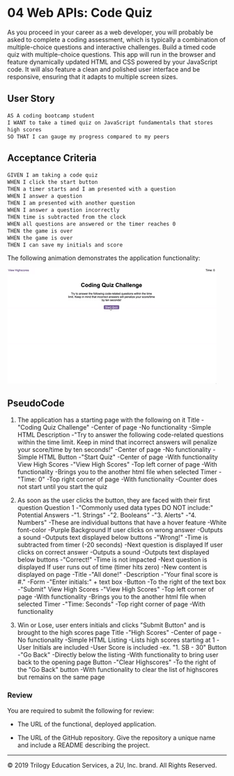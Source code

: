 # 04 Web APIs: Code Quiz

As you proceed in your career as a web developer, you will probably be asked to complete a coding assessment, which is typically a combination of multiple-choice questions and interactive challenges. Build a timed code quiz with multiple-choice questions. This app will run in the browser and feature dynamically updated HTML and CSS powered by your JavaScript code. It will also feature a clean and polished user interface and be responsive, ensuring that it adapts to multiple screen sizes.

## User Story

```
AS A coding bootcamp student
I WANT to take a timed quiz on JavaScript fundamentals that stores high scores
SO THAT I can gauge my progress compared to my peers
```

## Acceptance Criteria

```
GIVEN I am taking a code quiz
WHEN I click the start button
THEN a timer starts and I am presented with a question
WHEN I answer a question
THEN I am presented with another question
WHEN I answer a question incorrectly
THEN time is subtracted from the clock
WHEN all questions are answered or the timer reaches 0
THEN the game is over
WHEN the game is over
THEN I can save my initials and score
```

The following animation demonstrates the application functionality:

![code quiz](./Assets/04-web-apis-homework-demo.gif)

## PseudoCode

1. The application has a starting page with the following on it
    Title
        -"Coding Quiz Challenge"
        -Center of page
        -No functionality
            -Simple HTML
    Description
        -"Try to answer the following code-related questions within the time limit. Keep in mind that incorrect answers will penalize your score/time by ten seconds!"
        -Center of page
        -No functionality
            -Simple HTML
    Button
        -"Start Quiz"
        -Center of page
        -With functionality
    View High Scores
        -"View High Scores"
        -Top left corner of page
        -With functionality
            -Brings you to the another html file when selected
    Timer
        -"Time: 0"
        -Top right corner of page
        -With functionality
            -Counter does not start until you start the quiz

2. As soon as the user clicks the button, they are faced with their first question
    Question 1
        -"Commonly used data types DO NOT include:"
    Potential Answers
        -"1. Strings"
        -"2. Booleans"
        -"3. Alerts"
        -"4. Numbers"
        -These are individual buttons that have a hover feature
        -White font-color
        -Purple Background
    If user clicks on wrong answer
        -Outputs a sound
        -Outputs text displayed below buttons
            -"Wrong!"
        -Time is subtracted from timer (-20 seconds)
        -Next question is displayed
    If user clicks on correct answer
        -Outputs a sound
        -Outputs text displayed below buttons
            -"Correct!"
        -Time is not impacted
        -Next question is displayed
    If user runs out of time (timer hits zero)
        -New content is displayed on page
            -Title
                -"All done!"
            -Description
                -"Your final score is #."
            -Form
                -"Enter initials:" + text box
            -Button
                -To the right of the text box
                -"Submit"
    View High Scores
        -"View High Scores"
        -Top left corner of page
        -With functionality
            -Brings you to the another html file when selected
    Timer
        -"Time: Seconds"
        -Top right corner of page
        -With functionality
3. Win or Lose, user enters initials and clicks "Submit Button" and is brought to the high scores page
    Title
        -"High Scores"
        -Center of page
        -No functionality
            -Simple HTML
    Listing
        -Lists high scores starting at 1
        -User Initials are included
        -User Score is included
        -ex. "1. SB - 30"
    Button
        -"Go Back"
        -Directly below the listing
        -With functionality to bring user back to the opening page
    Button
        -"Clear Highscores"
        -To the right of the "Go Back" button
        -With functionality to clear the list of highscores but remains on the same page


### Review

You are required to submit the following for review:

* The URL of the functional, deployed application.

* The URL of the GitHub repository. Give the repository a unique name and include a README describing the project.

- - -
© 2019 Trilogy Education Services, a 2U, Inc. brand. All Rights Reserved.
